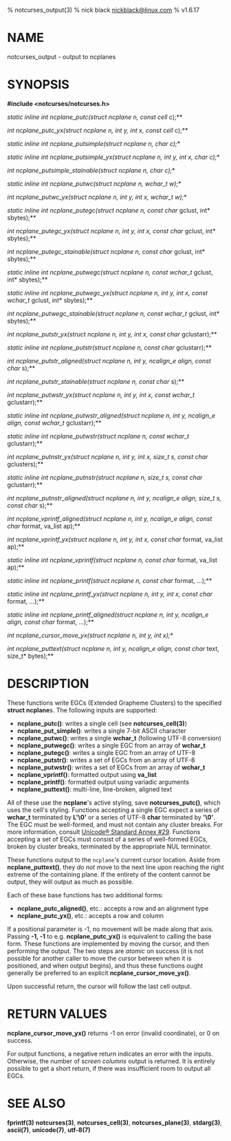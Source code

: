 % notcurses_output(3)
% nick black <nickblack@linux.com>
% v1.6.17

# NAME

notcurses_output - output to ncplanes

# SYNOPSIS

**#include <notcurses/notcurses.h>**

**static inline int ncplane_putc(struct ncplane* n, const cell* c);**

**int ncplane_putc_yx(struct ncplane* n, int y, int x, const cell* c);**

**static inline int ncplane_putsimple(struct ncplane* n, char c);**

**static inline int ncplane_putsimple_yx(struct ncplane* n, int y, int x, char c);**

**int ncplane_putsimple_stainable(struct ncplane* n, char c);**

**static inline int ncplane_putwc(struct ncplane* n, wchar_t w);**

**int ncplane_putwc_yx(struct ncplane* n, int y, int x, wchar_t w);**

**static inline int ncplane_putegc(struct ncplane* n, const char* gclust, int* sbytes);**

**int ncplane_putegc_yx(struct ncplane* n, int y, int x, const char* gclust, int* sbytes);**

**int ncplane_putegc_stainable(struct ncplane* n, const char* gclust, int* sbytes);**

**static inline int ncplane_putwegc(struct ncplane* n, const wchar_t* gclust, int* sbytes);**

**static inline int ncplane_putwegc_yx(struct ncplane* n, int y, int x, const wchar_t* gclust, int* sbytes);**

**int ncplane_putwegc_stainable(struct ncplane* n, const wchar_t* gclust, int* sbytes);**

**int ncplane_putstr_yx(struct ncplane* n, int y, int x, const char* gclustarr);**

**static inline int ncplane_putstr(struct ncplane* n, const char* gclustarr);**

**int ncplane_putstr_aligned(struct ncplane* n, int y, ncalign_e align, const char* s);**

**int ncplane_putstr_stainable(struct ncplane* n, const char* s);**

**int ncplane_putwstr_yx(struct ncplane* n, int y, int x, const wchar_t* gclustarr);**

**static inline int ncplane_putwstr_aligned(struct ncplane* n, int y, ncalign_e align, const wchar_t* gclustarr);**

**static inline int ncplane_putwstr(struct ncplane* n, const wchar_t* gclustarr);**

**int ncplane_putnstr_yx(struct ncplane* n, int y, int x, size_t s, const char* gclusters);**

**static inline int ncplane_putnstr(struct ncplane* n, size_t s, const char* gclustarr);**

**int ncplane_putnstr_aligned(struct ncplane* n, int y, ncalign_e align, size_t s, const char* s);**

**int ncplane_vprintf_aligned(struct ncplane* n, int y, ncalign_e align, const char* format, va_list ap);**

**int ncplane_vprintf_yx(struct ncplane* n, int y, int x, const char* format, va_list ap);**

**static inline int ncplane_vprintf(struct ncplane* n, const char* format, va_list ap);**

**static inline int ncplane_printf(struct ncplane* n, const char* format, ...);**

**static inline int ncplane_printf_yx(struct ncplane* n, int y, int x, const char* format, ...);**

**static inline int ncplane_printf_aligned(struct ncplane* n, int y, ncalign_e align, const char* format, ...);**

**int ncplane_cursor_move_yx(struct ncplane* n, int y, int x);**

**int ncplane_puttext(struct ncplane* n, int y, ncalign_e align, const char* text, size_t* bytes);**

# DESCRIPTION

These functions write EGCs (Extended Grapheme Clusters) to the specified
**struct ncplane**s. The following inputs are supported:

* **ncplane_putc()**: writes a single cell (see **notcurses_cell(3)**)
* **ncplane_put_simple()**: writes a single 7-bit ASCII character
* **ncplane_putwc()**: writes a single **wchar_t** (following UTF-8 conversion)
* **ncplane_putwegc()**: writes a single EGC from an array of **wchar_t**
* **ncplane_putegc()**: writes a single EGC from an array of UTF-8
* **ncplane_putstr()**: writes a set of EGCs from an array of UTF-8
* **ncplane_putwstr()**: writes a set of EGCs from an array of **wchar_t**
* **ncplane_vprintf()**: formatted output using **va_list**
* **ncplane_printf()**: formatted output using variadic arguments
* **ncplane_puttext()**: multi-line, line-broken, aligned text

All of these use the **ncplane**'s active styling, save **notcurses_putc()**,
which uses the cell's styling. Functions accepting a single EGC expect a series
of **wchar_t** terminated by **L'\0'** or a series of UTF-8 **char** terminated
by **'\0'**. The EGC must be well-formed, and must not contain any cluster
breaks. For more information, consult [Unicode® Standard Annex #29](https://unicode.org/reports/tr29/).
Functions accepting a set of EGCs must consist of a series of well-formed EGCs,
broken by cluster breaks, terminated by the appropriate NUL terminator.

These functions output to the `ncplane`'s current cursor location. Aside from
**ncplane_puttext()**, they *do not* move to the next line upon reaching the
right extreme of the containing plane. If the entirety of the content cannot be
output, they will output as much as possible.

Each of these base functions has two additional forms:

* **ncplane_putc_aligned()**, etc.: accepts a row and an alignment type
* **ncplane_putc_yx()**, etc.: accepts a row and column

If a positional parameter is -1, no movement will be made along that axis.
Passing **-1, -1** to e.g. **ncplane_putc_yx()** is equivalent to calling the
base form. These functions are implemented by moving the cursor, and then
performing the output. The two steps are *atomic* on success (it is not possible
for another caller to move the cursor between when it is positioned, and when
output begins), and thus these functions ought generally be preferred to an
explicit **ncplane_cursor_move_yx()**.

Upon successful return, the cursor will follow the last cell output.

# RETURN VALUES

**ncplane_cursor_move_yx()** returns -1 on error (invalid coordinate), or 0
on success.

For output functions, a negative return indicates an error with the inputs.
Otherwise, the number of *screen columns* output is returned. It is entirely
possible to get a short return, if there was insufficient room to output all
EGCs.

# SEE ALSO

**fprintf(3)**
**notcurses(3)**,
**notcurses_cell(3)**,
**notcurses_plane(3)**,
**stdarg(3)**,
**ascii(7)**,
**unicode(7)**,
**utf-8(7)**
